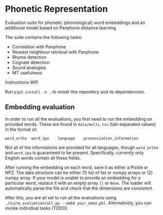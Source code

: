 # Phonetic Representation

Evaluation suite for phonetic (phonological) word embeddings and an additional model based on Panphone distance learning.

The suite contains the following tasks:
- Correlation with Panphone
- Nearest neighbour retrieval with Panphone
- Rhyme detection
- Cognate detection
- Sound analogies
- MT usefulness

Instructions WIP.

Run `pip3 install -e .` to install this repository and its dependencies.

## Embedding evaluation

In order to run all the evaluations, you first need to run the embedding on provided words.
These are found in `data/multi.tsv` (tab-separated values) in the format of:
```
word_ortho	word_ipa	language	pronunciation_information
```
Not all of the informations are provided for all languages, though `word_ortho` and `word_ipa` is guaranteed to be present.
Specifically, currently only English words contain all these fields.

After running the embedding on each word, save it as either a Pickle or NPZ. 
The data structure can be either (1) list of list or numpy arrays or (2) numpy array.
If your model is unable to provide an embedding for a particular word, replace it with an empty array `[]` or `None`.
The loader will automatically parse the file and check that the dimensions are consistent.

After this, you are all set to run all the evaluations using `./suite_evaluation/all.py --embd your_embd.pkl`.
Alternatively, you can invoke individual tasks (TODO).


<!-- 
Learning a continuous representation for a sequence of discrete vectors of articulatory features.

## Installation
Code was tested with python 3.9
```bash
pip install -r requirements.txt
```

## Training
This is an example configuration to train model
```bash
wandb login <your_credentials> OR wandb disabled
DIM=128
python train.py \
--lang_codes am bn uz pl es sw \
--vocab_file data/vocab_multi.txt \
--batch_size 512 \
--encoder_hidden_dim $DIM \
--decoder_hidden_dim $DIM \
--decoder_input_dim $DIM \
--lr 0.0001  \
--kl_mult 10 \
--wandb_name example_run
```

## Inference
Once a model is trained, run the following code to save the predicted continuous representation into an `npy` file.
```bash
python inference.py \
--input_path  ./data/inference_example.txt \
--output_path ./predictions/test_inference.npy \
--model_path  ./checkpoints/<your_model>.pt
``` -->